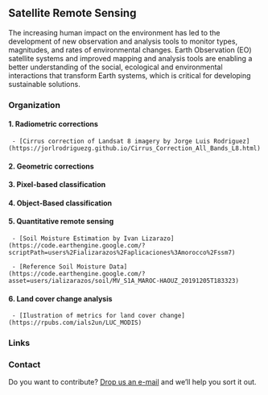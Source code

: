 ## Satellite Remote Sensing

The increasing human impact on the environment has led to the development of new observation and analysis tools to monitor types, magnitudes, and rates of environmental changes. Earth Observation (EO) satellite systems and improved mapping and analysis tools are enabling a better understanding of the social, ecological and environmental interactions that transform Earth systems, which is critical for developing sustainable solutions. 

### Organization

#### 1. Radiometric corrections

     - [Cirrus correction of Landsat 8 imagery by Jorge Luis Rodriguez](https://jorlrodriguezg.github.io/Cirrus_Correction_All_Bands_L8.html)

#### 2. Geometric corrections

#### 3. Pixel-based classification

#### 4. Object-Based classification

#### 5. Quantitative remote sensing
   
     - [Soil Moisture Estimation by Ivan Lizarazo](https://code.earthengine.google.com/?scriptPath=users%2Fializarazos%2Faplicaciones%3Amorocco%2Fssm7)

     - [Reference Soil Moisture Data](https://code.earthengine.google.com/?asset=users/ializarazos/soil/MV_S1A_MAROC-HAOUZ_20191205T183323)
   
#### 6. Land cover change analysis
   
     - [Ilustration of metrics for land cover change](https://rpubs.com/ials2un/LUC_MODIS)

### Links



### Contact

Do you want to contribute? [Drop us an e-mail](mailto:rs4all@zohomail.com) and we’ll help you sort it out.
